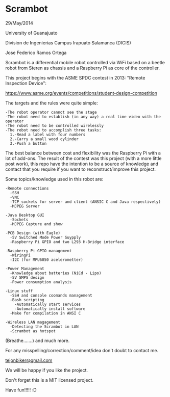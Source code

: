Scrambot
========

29/May/2014

University of Guanajuato

Division de Ingenierias Campus Irapuato Salamanca (DICIS)

Jose Federico Ramos Ortega

Scrambot is a differential mobile robot controlled via WiFi based
on a beetle robot from Steren as chassis and a Raspberry Pi as core of the controller.

This project begins with the ASME SPDC contest in 2013: "Remote Inspection Device":

https://www.asme.org/events/competitions/student-design-competition

The targets and the rules were quite simple:

    -The robot operator cannot see the stage
    -The robot need to establish (in any way) a real time video with the operator
    -The robot need to be controlled wirelessly
    -The robot need to accomplish three tasks:
      1.-Read a label with four numbers
      2.-Carry a small wood cylinder
      3.-Push a button 
          
The best balance between cost and flexibility was the Raspberry Pi with a lot of add-ons.
The result of the contest was this project (with a more little post work), this repo have the intention
to be a source of knowledge and contact that you require if you want to reconstruct/improve this project. 

Some topics/knowledge used in this robot are:

    -Remote connections
      -SSH
      -VNC
      -TCP sockets for server and client (ANSIC C and Java respectively)
      -MJPEG Server
      
    -Java Desktop GUI
      -Sockets
      -MJPEG Capture and show
      
    -PCB Design (with Eagle)
      -5V Switched Mode Power Suypply
      -Raspberry Pi GPIO and two L293 H-Bridge interface
      
    -Raspberry Pi GPIO management
      -WiringPi
      -I2C (for MPU6050 acelerometter)
      
    -Power Management 
      -Knowledge about batteries (NiCd - Lipo)
      -5V SMPS design
      -Power consumption analysis
      
    -Linux stuff
      -SSH and console coomands management
      -Bash scripting
        -Automatically start services
        -Automatically install software
      -Make for compilation in ANSI C
      
    -Wireless LAN magagement
      -Detecting the Scrambot in LAN
      -Scrambot as hotspot
  
(Breathe.......) and much more.

For any misspelling/correction/comment/idea don't doubt to contact me.

tejonbiker@gmail.com


We will be happy if you like the project. 

Don't forget this is a MIT licensed project.

Have fun!!!!! :D


  
